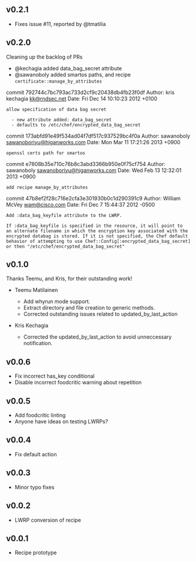 ## v0.2.1

* Fixes issue #11, reported by @tmatilia

## v0.2.0

Cleaning up the backlog of PRs

* @kechagia added data_bag_secret attribute
* @sawanoboly added smartos paths, and recipe `certificate::manage_by_attributes`

commit 792744c7bc793ac733d2cf9c20438db4fb23f0df
Author: kris kechagia <kk@rndsec.net>
Date:   Fri Dec 14 10:10:23 2012 +0100

    allow specification of data bag secret
    
      - new attribute added: data_bag_secret
      - defaults to /etc/chef/encrypted_data_bag_secret

commit 173abfd91e49f534ad04f7df517c937529bc4f0a
Author: sawanoboly <sawanoboriyu@higanworks.com>
Date:   Mon Mar 11 17:21:26 2013 +0900

    openssl certs path for smartos

commit e7808b35e710c76b8c3abd3366b950e0f75cf754
Author: sawanoboly <sawanoboriyu@higanworks.com>
Date:   Wed Feb 13 12:32:01 2013 +0900

    add recipe manage_by_attributes

commit 47b8ef2f28c716e2cfa3e301930b0c1d290391c9
Author: William McVey <wam@cisco.com>
Date:   Fri Dec 7 15:44:37 2012 -0500

    Add :data_bag_keyfile attribute to the LWRP.
    
    If :data_bag_keyfile is specified in the resource, it will point to
    an alternate filename in which the encryption key associated with the
    encrypted databag is stored. If it is not specified, the Chef default
    behavior of attempting to use Chef::Config[:encrypted_data_bag_secret]
    or then "/etc/chef/encrypted_data_bag_secret"

## v0.1.0

Thanks Teemu, and Kris, for their outstanding work!

* Teemu Matilainen
  - Add whyrun mode support.
  - Extract directory and file creation to generic methods.
  - Corrected outstanding issues related to updated_by_last_action
   
* Kris Kechagia
  - Corrected the updated_by_last_action to avoid unneccessary
    notification.

## v0.0.6

  - Fix incorrect has_key conditional
  - Disable incorrect foodcritic warning about repetition

## v0.0.5

  - Add foodcritic linting
  - Anyone have ideas on testing LWRPs?

## v0.0.4

  - Fix default action

## v0.0.3

  - Minor typo fixes

## v0.0.2

  - LWRP conversion of recipe

## v0.0.1

  - Recipe prototype
